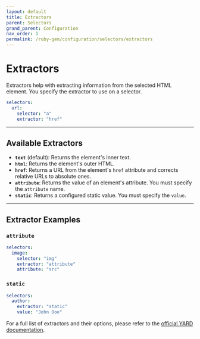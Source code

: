 ```yaml
---
layout: default
title: Extractors
parent: Selectors
grand_parent: Configuration
nav_order: 1
permalink: /ruby-gem/configuration/selectors/extractors
---
```


# Extractors

Extractors help with extracting information from the selected HTML element. You specify the extractor to use on a selector.

```yaml
selectors:
  url:
    selector: "a"
    extractor: "href"
```

---

## Available Extractors

- **`text`** (default): Returns the element's inner text.
- **`html`**: Returns the element's outer HTML.
- **`href`**: Returns a URL from the element's `href` attribute and corrects relative URLs to absolute ones.
- **`attribute`**: Returns the value of an element's attribute. You must specify the `attribute` name.
- **`static`**: Returns a configured static value. You must specify the `value`.

---

## Extractor Examples

### `attribute`

```yaml
selectors:
  image:
    selector: "img"
    extractor: "attribute"
    attribute: "src"
```

### `static`

```yaml
selectors:
  author:
    extractor: "static"
    value: "John Doe"
```

For a full list of extractors and their options, please refer to the [official YARD documentation](https://www.rubydoc.info/gems/html2rss/Html2rss/Selectors/Extractors).
